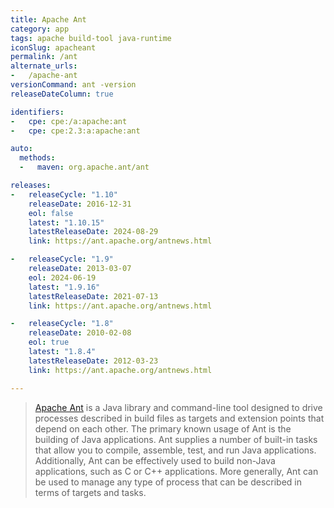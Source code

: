```yaml
---
title: Apache Ant
category: app
tags: apache build-tool java-runtime
iconSlug: apacheant
permalink: /ant
alternate_urls:
-   /apache-ant
versionCommand: ant -version
releaseDateColumn: true

identifiers:
-   cpe: cpe:/a:apache:ant
-   cpe: cpe:2.3:a:apache:ant

auto:
  methods:
  -   maven: org.apache.ant/ant

releases:
-   releaseCycle: "1.10"
    releaseDate: 2016-12-31
    eol: false
    latest: "1.10.15"
    latestReleaseDate: 2024-08-29
    link: https://ant.apache.org/antnews.html

-   releaseCycle: "1.9"
    releaseDate: 2013-03-07
    eol: 2024-06-19
    latest: "1.9.16"
    latestReleaseDate: 2021-07-13
    link: https://ant.apache.org/antnews.html

-   releaseCycle: "1.8"
    releaseDate: 2010-02-08
    eol: true
    latest: "1.8.4"
    latestReleaseDate: 2012-03-23
    link: https://ant.apache.org/antnews.html

---
```


> [Apache Ant](https://ant.apache.org/) is a Java library and command-line tool designed to drive processes described in build files as targets and extension points that depend on each other. The primary known usage of Ant is the building of Java applications. Ant supplies a number of built-in tasks that allow you to compile, assemble, test, and run Java applications. Additionally, Ant can be effectively used to build non-Java applications, such as C or C++ applications. More generally, Ant can be used to manage any type of process that can be described in terms of targets and tasks.
